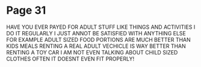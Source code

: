 # Page 31

HAVE YOU EVER PAYED FOR ADULT STUFF LIKE THINGS AND ACTIVITIES I DO IT REGULARLY I JUST ANNOT BE SATISFIED WITH ANYTHING ELSE FOR EXAMPLE ADULT SIZED FOOD PORTIONS ARE MUCH BETTER THAN KIDS MEALS RENTING A REAL ADULT VECHICLE IS WAY BETTER THAN RENTING A TOY CAR I AM NOT EVEN TALKING ABOUT CHILD SIZED CLOTHES OFTEN IT DOESNT EVEN FIT PROPERLY!


